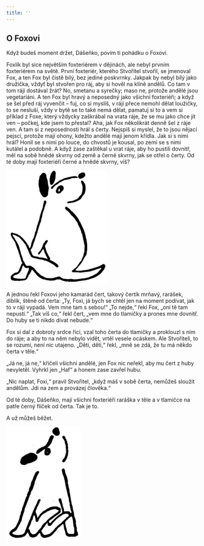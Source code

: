 ```yaml
---
title: ''
---
```


## O Foxovi

Když budeš moment držet, Dášeňko, povím ti pohádku o Foxovi.

Foxlík byl sice největším foxteriérem v dějinách, ale nebyl prvním foxteriérem na světě. První foxteriér, kterého Stvořitel stvořil, se jmenoval Fox, a ten Fox byl čistě bílý, bez jediné poskvrnky. Jakpak by nebyl bílý jako družička, vždyť byl stvořen pro ráj, aby si hověl na klíně andělů. Co tam v tom ráji dostával žrát? No, smetanu a syrečky; maso ne, protože andělé jsou vegetariáni. A ten Fox byl hravý a neposedný jako všichni foxteriéři; a když se šel před ráj vyvenčit – fuj, co si myslíš, v ráji přece nemohl dělat loužičky, to se nesluší, vždy v bytě se to také nemá dělat, pamatuj si to a vem si příklad z Foxe, který vždycky zaškrábal na vrata ráje, že se mu jako chce jít ven – počkej, kde jsem to přestal? Aha, jak Fox několikrát denně šel z ráje ven. A tam si z neposednosti hrál s čerty. Nejspíš si myslel, že to jsou nějací pejsci, protože mají ohony, kdežto andělé mají jenom křídla. Jak si s nimi hrál? Honil se s nimi po louce, do chvostů je kousal, po zemi se s nimi kutálel a podobně. A když zase zaštěkal u vrat ráje, aby ho pustili dovnitř, měl na sobě hnědé skvrny od země a černé skvrny, jak se otřel o čerty. Od té doby mají foxteriéři černé a hnědé skvrny, víš?

![dasenka_ilustrace_048](./resources/dasenka_ilustrace_048.jpg)  

A jednou řekl Foxovi jeho kamarád čert, takový čertík mrňavý, rarášek, diblík, štěně od čerta: „Ty, Foxi, já bych se chtěl jen na moment podívat, jak to v ráji vypadá. Vem mne tam s sebou!“ „To nejde,“ řekl Fox, „oni tě tam nepustí.“ „Tak víš co,“ řekl čert, „vem mne do tlamičky a prones mne dovnitř. Do huby se ti nikdo dívat nebude.“

Fox si dal z dobroty srdce říci, vzal toho čerta do tlamičky a proklouzl s ním do ráje; a aby to na něm nebylo vidět, vrtěl vesele ocáskem. Ale Stvořiteli, to se rozumí, není nic utajeno. „Děti, děti,“ řekl, „mně se zdá, že tu má někdo čerta v těle.“

„Já ne, já ne,“ křičeli všichni andělé, jen Fox nic neřekl, aby mu čert z huby nevyletěl. Vyhrkl jen „Haf“ a honem zase zavřel hubu.

„Nic naplat, Foxi,“ pravil Stvořitel, „když máš v sobě čerta, nemůžeš sloužit andělům. Jdi na zem a provázej člověka.“

Od té doby, Dášeňko, mají všichni foxteriéři raráška v těle a v tlamičce na patře černý flíček od čerta. Tak je to.

A už můžeš běžet.

![dasenka_ilustrace_049](./resources/dasenka_ilustrace_049.jpg)
